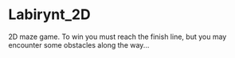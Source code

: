 # Labirynt_2D
2D maze game. To win you must reach the finish line, but you may encounter some obstacles along the way...